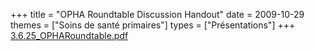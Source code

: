 +++
title = "OPHA Roundtable Discussion Handout"
date = 2009-10-29
themes = ["Soins de santé primaires"]
types = ["Présentations"]
+++
[3.6.25\_OPHARoundtable.pdf](/files/3.6.25_OPHARoundtable.pdf)
